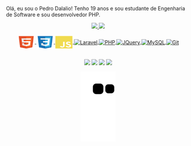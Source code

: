 Olá, eu sou o Pedro Dalalio!
Tenho 19 anos e sou estudante de Engenharia de Software e sou desenvolvedor PHP.

<div align="center">
  <a href="https://github.com/pedrodalalio" target="_blank">
  <img height="180em" src="https://github-readme-stats.vercel.app/api?username=pedrodalalio&show_icons=true&theme=github_dark&include_all_commits=true&count_private=true"/>
  <img height="180em" src="https://github-readme-stats.vercel.app/api/top-langs/?username=pedrodalalio&hide_progress=true&theme=github_dark"/>

<div style="display: inline_block"><br>
  <img align="center" alt="HTML" height="35" width="48" src="https://raw.githubusercontent.com/devicons/devicon/master/icons/html5/html5-original.svg">
  <img align="center" alt="CSS" height="35" width="48" src="https://raw.githubusercontent.com/devicons/devicon/master/icons/css3/css3-original.svg">
  <img align="center" alt="Javascript" height="35" width="48" src="https://raw.githubusercontent.com/devicons/devicon/master/icons/javascript/javascript-plain.svg">
  <img align="center" alt="Laravel" height="35" width="48" src="https://cdn.jsdelivr.net/gh/devicons/devicon/icons/laravel/laravel-plain-wordmark.svg" />
  <img align="center" alt="PHP" height="35" width="48"src="https://cdn.jsdelivr.net/gh/devicons/devicon/icons/php/php-plain.svg" />
  <img align="center" alt="JQuery" height="35" width="48" src="https://cdn.jsdelivr.net/gh/devicons/devicon/icons/jquery/jquery-plain-wordmark.svg" />
  <img align="center" alt="MySQL" height="35" width="48" src="https://cdn.jsdelivr.net/gh/devicons/devicon/icons/mysql/mysql-plain-wordmark.svg" />
  <img align="center" alt="Git" height="35" width="48" src="https://cdn.jsdelivr.net/gh/devicons/devicon/icons/git/git-original.svg">     
  <br>
</div>
  
  ##
 
<div></div>
  <a href="https://instagram.com/pedro_dalalio" target="_blank"><img src="https://img.shields.io/badge/-Instagram-%23E4405F?style=for-the-badge&logo=instagram&logoColor=white" target="_blank"></a>
  <a href = "mailto:pedrodalalio13@gmail.com.br"><img src="https://img.shields.io/badge/-Gmail-%23333?style=for-the-badge&logo=gmail&logoColor=white" target="_blank"></a>
  <a href="https://www.linkedin.com/in/pedro_dalalio/" target="_blank"><img src="https://img.shields.io/badge/-LinkedIn-%230077B5?style=for-the-badge&logo=linkedin&logoColor=white" target="_blank"></a> 
  <a href="https://wa.me/5519996907998" target="_blank"><img src="https://img.shields.io/badge/WhatsApp-25D366?style=for-the-badge&logo=whatsapp&logoColor=white" target="_blank"></a>

![snake gif](https://github.com/pedrodalalio/pedrodalalio/blob/output/github-contribution-grid-snake.svg)

</div>
